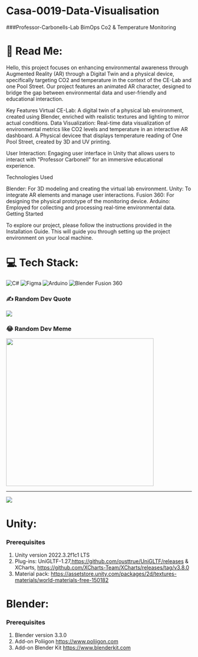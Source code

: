 # Casa-0019-Data-Visualisation

###Professor-Carbonells-Lab
BimOps Co2 &amp; Temperature Monitoring
# 💫 Read Me:

Hello, this  project focuses on enhancing environmental awareness through Augmented Reality (AR) through a Digital Twin and a physical device, specifically targeting CO2  and temperature in the context of the CE-Lab and one Pool Street. Our project features an animated AR character, designed to bridge the gap between environmental data and user-friendly and educational interaction.

Key Features
Virtual CE-Lab: A digital twin of a physical lab environment, created using Blender, enriched with realistic textures and lighting to mirror actual conditions.
Data Visualization: Real-time data visualization of environmental metrics like CO2 levels and temperature in an interactive AR dashboard.
A Physical devicee that displays temperature reading of One Pool Street, created by 3D and UV printing.

User Interaction: Engaging user interface in Unity that allows users to interact with "Professor Carbonell" for an immersive educational experience.

Technologies Used

Blender: For 3D modeling and creating the virtual lab environment.
Unity: To integrate AR elements and manage user interactions.
Fusion 360: For designing the physical prototype of the monitoring device.
Arduino: Employed for collecting and processing real-time environmental data.
Getting Started

To explore our project, please follow the instructions provided in the Installation Guide. This will guide you through setting up the project environment on your local machine.

# 💻 Tech Stack:
![C#](https://img.shields.io/badge/c%23-%23239120.svg?style=for-the-badge&logo=csharp&logoColor=white) ![Figma](https://img.shields.io/badge/figma-%23F24E1E.svg?style=for-the-badge&logo=figma&logoColor=white) ![Arduino](https://img.shields.io/badge/-Arduino-00979D?style=for-the-badge&logo=Arduino&logoColor=white) ![Blender](https://img.shields.io/badge/blender-%23F5792A.svg?style=for-the-badge&logo=blender&logoColor=white)
Fusion 360


### ✍️ Random Dev Quote
![](https://quotes-github-readme.vercel.app/api?type=horizontal&theme=radical)

### 😂 Random Dev Meme
<img src='https://randommeme-five.vercel.app/' style="height: 400px;"/>

---
[![](https://visitcount.itsvg.in/api?id=Emer3ld&icon=0&color=0)](https://visitcount.itsvg.in)

<!-- Proudly created with GPRM ( https://gprm.itsvg.in ) -->


# Unity:
### Prerequisites
1. Unity version 2022.3.2f1c1 LTS
2. Plug-ins: UniGLTF-1.27,https://github.com/ousttrue/UniGLTF/releases & XCharts, https://github.com/XCharts-Team/XCharts/releases/tag/v3.8.0
3. Material pack: https://assetstore.unity.com/packages/2d/textures-materials/world-materials-free-150182

# Blender:
### Prerequisites 
1. Blender version 3.3.0
2. Add-on Poliigon https://www.poliigon.com
3. Add-on Blender Kit https://www.blenderkit.com
